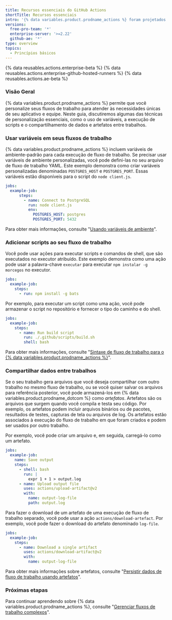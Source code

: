 ```yaml
---
title: Recursos essenciais do GitHub Actions
shortTitle: Recursos essenciais
intro: '{% data variables.product.prodname_actions %} foram projetados para ajudar você a construir automações robustas e dinâmicas. Este guia irá mostrar como criar fluxos de trabalho de {% data variables.product.prodname_actions %} que incluem variáveis de ambiente, scripts personalizados e muito mais.'
versions:
  free-pro-team: '*'
  enterprise-server: '>=2.22'
  github-ae: '*'
type: overview
topics:
  - Princípios básicos
---
```


{% data reusables.actions.enterprise-beta %}
{% data reusables.actions.enterprise-github-hosted-runners %}
{% data reusables.actions.ae-beta %}

### Visão Geral

{% data variables.product.prodname_actions %} permite que você personalize seus fluxos de trabalho para atender às necessidades únicas de seu aplicativo e equipe. Neste guia, discutiremos algumas das técnicas de personalização essenciais, como o uso de variáveis, a execução de scripts e o compartilhamento de dados e artefatos entre trabalhos.

### Usar variáveis em seus fluxos de trabalho

{% data variables.product.prodname_actions %} incluem variáveis de ambiente-padrão para cada execução de fluxo de trabalho. Se precisar usar variáveis de ambiente personalizadas, você pode defini-las no seu arquivo de fluxo de trabalho YAML. Este exemplo demonstra como criar variáveis personalizadas denominadas `POSTGRES_HOST` e `POSTGRES_PORT`. Essas variáveis estão disponíveis para o script do `node client.js`.

```yaml
jobs:
  example-job:
      steps:
        - name: Connect to PostgreSQL
          run: node client.js
          env:
            POSTGRES_HOST: postgres
            POSTGRES_PORT: 5432
```

Para obter mais informações, consulte "[Usando variáveis de ambiente](/actions/configuring-and-managing-workflows/using-environment-variables)".

### Adicionar scripts ao seu fluxo de trabalho

Você pode usar ações para executar scripts e comandos de shell, que são executados no executor atribuído. Este exemplo demonstra como uma ação pode usar a palavra-chave `executar` para executar `npm instalar -g morcegos` no executor.

```yaml
jobs:
  example-job:
    steps:
      - run: npm install -g bats
```

Por exemplo, para executar um script como uma ação, você pode armazenar o script no repositório e fornecer o tipo do caminho e do shell.

```yaml
jobs:
  example-job:
    steps:
      - name: Run build script
        run: ./.github/scripts/build.sh
        shell: bash
```

Para obter mais informações, consulte "[Sintaxe de fluxo de trabalho para o {% data variables.product.prodname_actions %}](/actions/reference/workflow-syntax-for-github-actions#jobsjob_idstepsrun)".

### Compartilhar dados entre trabalhos

Se o seu trabalho gera arquivos que você deseja compartilhar com outro trabalho no mesmo fluxo de trabalho, ou se você quiser salvar os arquivos para referência posterior, você pode armazená-los em {% data variables.product.prodname_dotcom %} como _artefatos_. Artefatos são os arquivos que surgem quando você compila e testa seu código. Por exemplo, os artefatos podem incluir arquivos binários ou de pacotes, resultados de testes, capturas de tela ou arquivos de log. Os artefatos estão associados à execução do fluxo de trabalho em que foram criados e podem ser usados por outro trabalho.

Por exemplo, você pode criar um arquivo e, em seguida, carregá-lo como um artefato.

```yaml
jobs:
  example-job:
    name: Save output
    steps:
      - shell: bash
        run: |
          expr 1 + 1 > output.log
      - name: Upload output file
        uses: actions/upload-artifact@v2
        with:
          name: output-log-file
          path: output.log
```

Para fazer o download de um artefato de uma execução de fluxo de trabalho separado, você pode usar a ação `actions/download-artefact`. Por exemplo, você pode fazer o download do artefato denominado `log-file`.

```yaml
jobs:
  example-job:
    steps:
      - name: Download a single artifact
        uses: actions/download-artifact@v2
        with:
          name: output-log-file
```

Para obter mais informações sobre artefatos, consulte "[Persistir dados de fluxo de trabalho usando artefatos](/actions/configuring-and-managing-workflows/persisting-workflow-data-using-artifacts)".

### Próximas etapas

Para continuar aprendendo sobre {% data variables.product.prodname_actions %}, consulte "[Gerenciar fluxos de trabalho complexos](/actions/learn-github-actions/managing-complex-workflows)".
